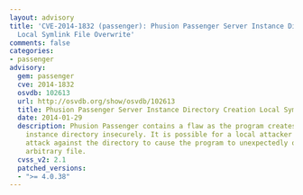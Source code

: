 ```yaml
---
layout: advisory
title: 'CVE-2014-1832 (passenger): Phusion Passenger Server Instance Directory Creation
  Local Symlink File Overwrite'
comments: false
categories:
- passenger
advisory:
  gem: passenger
  cve: 2014-1832
  osvdb: 102613
  url: http://osvdb.org/show/osvdb/102613
  title: Phusion Passenger Server Instance Directory Creation Local Symlink File Overwrite
  date: 2014-01-29
  description: Phusion Passenger contains a flaw as the program creates the server
    instance directory insecurely. It is possible for a local attacker to use a symlink
    attack against the directory to cause the program to unexpectedly overwrite an
    arbitrary file.
  cvss_v2: 2.1
  patched_versions:
  - ">= 4.0.38"
---
```

